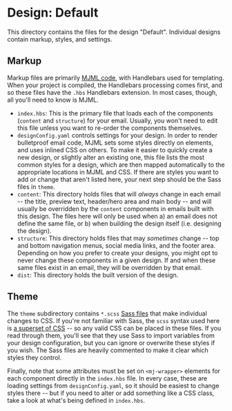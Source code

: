 # Design: Default

This directory contains the files for the design "Default". Individual designs
contain markup, styles, and settings.

## Markup

Markup files are primarily
[MJML code](https://documentation.mjml.io/#components), with Handlebars used for
templating. When your project is compiled, the Handlebars processing comes
first, and so these files have the `.hbs` Handlebars extension. In most cases,
though, all you'll need to know is MJML.

- `index.hbs`: This is the primary file that loads each of the components
  (`content` and `structure`) for your email. Usually, you won't need to edit
  this file unless you want to re-order the components themselves.
- `designConfig.yaml` controls settings for your design. In order to render
  bulletproof email code, MJML sets some styles directly on elements, and uses
  inlined CSS on others. To make it easier to quickly create a new design, or
  slightly alter an existing one, this file lists the most common styles for a
  design, which are then mapped automatically to the appropriate locations in
  MJML and CSS. If there are styles you want to add or change that aren't listed
  here, your next step should be the Sass files in `theme`.
- `content`: This directory holds files that will _always_ change in each email
  -- the title, preview text, header/hero area and main body -- and will usually
  be overridden by the `content` components in emails built with this design.
  The files here will only be used when a) an email does not define the same
  file, or b) when building the design itself (i.e. designing the design).
- `structure`: This directory holds files that may _sometimes_ change -- top and
  bottom navigation menus, social media links, and the footer area. Depending on
  how you prefer to create your designs, you might opt to never change these
  components in a given design. If and when these same files exist in an email,
  they will be overridden by that email.
- `dist`: This directory holds the built version of the design.

## Theme

The `theme` subdirectory contains `*.scss`
[Sass files](https://sass-lang.com/guide) that make individual changes to CSS.
If you're not familiar with Sass, the `scss` syntax used here is
[a superset of CSS](https://sass-lang.com/documentation/syntax#scss) -- so any
valid CSS can be placed in these files. If you read through them, you'll see
that they use Sass to import variables from your design configuration, but you
can ignore or overwrite these styles if you wish. The Sass files are heavily
commented to make it clear which styles they control.

Finally, note that some attributes must be set on `<mj-wrapper>` elements for
each component directly in the `index.hbs` file. In every case, these are
loading settings from `designConfig.yaml`, so it should be easiest to change
styles there -- but if you need to alter or add something like a CSS class, take
a look at what's being defined in `index.hbs`.

